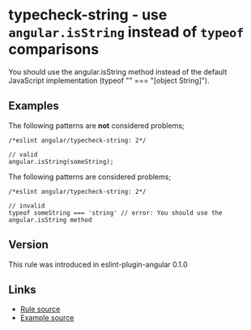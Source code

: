 <!-- WARNING: Generated documentation. Edit docs and examples in the rule and examples file ('rules/typecheck-string.js', 'examples/typecheck-string.js'). -->

# typecheck-string - use `angular.isString` instead of `typeof` comparisons

You should use the angular.isString method instead of the default JavaScript implementation (typeof "" === "[object String]").

## Examples

The following patterns are **not** considered problems;

    /*eslint angular/typecheck-string: 2*/

    // valid
    angular.isString(someString);

The following patterns are considered problems;

    /*eslint angular/typecheck-string: 2*/

    // invalid
    typeof someString === 'string' // error: You should use the angular.isString method

## Version

This rule was introduced in eslint-plugin-angular 0.1.0

## Links

* [Rule source](../rules/typecheck-string.js)
* [Example source](../examples/typecheck-string.js)
